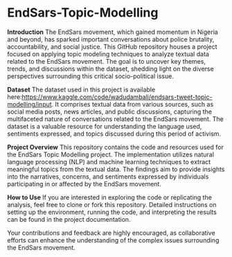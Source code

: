 # EndSars-Topic-Modelling


**Introduction**
The EndSars movement, which gained momentum in Nigeria and beyond, has sparked important conversations about police brutality, accountability, and social justice. This GitHub repository houses a project focused on applying topic modeling techniques to analyze textual data related to the EndSars movement. The goal is to uncover key themes, trends, and discussions within the dataset, shedding light on the diverse perspectives surrounding this critical socio-political issue.

**Dataset**
The dataset used in this project is available here:https://www.kaggle.com/code/wadudambali/endsars-tweet-topic-modelling/input.
It comprises textual data from various sources, such as social media posts, news articles, and public discussions, capturing the multifaceted nature of conversations related to the EndSars movement. The dataset is a valuable resource for understanding the language used, sentiments expressed, and topics discussed during this period of activism.

**Project Overview**
This repository contains the code and resources used for the EndSars Topic Modelling project. The implementation utilizes natural language processing (NLP) and machine learning techniques to extract meaningful topics from the textual data. The findings aim to provide insights into the narratives, concerns, and sentiments expressed by individuals participating in or affected by the EndSars movement.

**How to Use**
If you are interested in exploring the code or replicating the analysis, feel free to clone or fork this repository. Detailed instructions on setting up the environment, running the code, and interpreting the results can be found in the project documentation.

Your contributions and feedback are highly encouraged, as collaborative efforts can enhance the understanding of the complex issues surrounding the EndSars movement.
